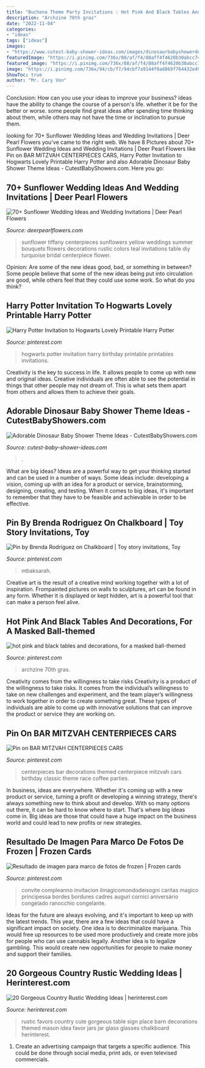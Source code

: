 ```yaml
---
title: "Buchona Theme Party Invitations : Hot Pink And Black Tables And Decorations, For A Masked Ball-themed"
description: "Archzine 70th gras"
date: "2022-11-04"
categories:
- "ideas"
tags: ["ideas"]
images:
- "https://www.cutest-baby-shower-ideas.com/images/dinosaurbabyshowerdecor.jpg"
featuredImage: "https://i.pinimg.com/736x/88/af/f4/88aff4f4620b30abcc74324f9b434e40.jpg"
featured_image: "https://i.pinimg.com/736x/88/af/f4/88aff4f4620b30abcc74324f9b434e40.jpg"
image: "https://i.pinimg.com/736x/94/cb/f7/94cbf7a9144f0ad869f764432e4908ed.jpg"
ShowToc: true
author: "Mr. Cary Von"
---
```



Conclusion: How can you use your ideas to improve your business?
ideas have the ability to change the course of a person's life. whether it be for the better or worse. some people find great ideas after spending time thinking about them, while others may not have the time or inclination to pursue them.

	

		
looking for 70+ Sunflower Wedding Ideas and Wedding Invitations | Deer Pearl Flowers you've came to the right web. We have 8 Pictures about 70+ Sunflower Wedding Ideas and Wedding Invitations | Deer Pearl Flowers like Pin on BAR MITZVAH CENTERPIECES CARS, Harry Potter Invitation to Hogwarts Lovely Printable Harry Potter and also Adorable Dinosaur Baby Shower Theme Ideas - CutestBabyShowers.com. Here you go:
		
    
## 70+ Sunflower Wedding Ideas And Wedding Invitations | Deer Pearl Flowers

<img loading=lazy src="http://www.deerpearlflowers.com/wp-content/uploads/2015/05/Yellow-sunflowers-and-tiffany-blue-flower-wedding-cengterpieces.jpg" onerror="this.onerror=null;this.src='https://tse2.mm.bing.net/th?id=OIP.ks0EUoO_hYXh2kWx_zn2XgHaLH&amp;pid=15.1';" alt="70+ Sunflower Wedding Ideas and Wedding Invitations | Deer Pearl Flowers">

_Source: deerpearlflowers.com_

>sunflower tiffany centerpieces sunflowers yellow weddings summer bouquets flowers decorations rustic colors teal invitations table diy turquoise bridal centerpiece flower. 

	

Opinion: Are some of the new ideas good, bad, or something in between?
Some people believe that some of the new ideas being put into circulation are good, while others feel that they could use some work. So what do you think?

    
## Harry Potter Invitation To Hogwarts Lovely Printable Harry Potter

<img loading=lazy src="https://i.pinimg.com/736x/c2/a4/09/c2a40954d10ca7c5c2782da11888273e.jpg" onerror="this.onerror=null;this.src='https://tse2.mm.bing.net/th?id=OIP.a_OXdAPdvhn49D7vyaQu3QHaJ4&amp;pid=15.1';" alt="Harry Potter Invitation to Hogwarts Lovely Printable Harry Potter">

_Source: pinterest.com_

>hogwarts potter invitation harry birthday printable printables invitations. 

	

Creativity is the key to success in life. It allows people to come up with new and original ideas. Creative individuals are often able to see the potential in things that other people may not dream of. This is what sets them apart from others and allows them to achieve their goals.

    
## Adorable Dinosaur Baby Shower Theme Ideas - CutestBabyShowers.com

<img loading=lazy src="https://www.cutest-baby-shower-ideas.com/images/dinosaurbabyshowerdecor.jpg" onerror="this.onerror=null;this.src='https://tse1.mm.bing.net/th?id=OIP.B6zo3k43xERcbbo2qeJqugHaJ4&amp;pid=15.1';" alt="Adorable Dinosaur Baby Shower Theme Ideas - CutestBabyShowers.com">

_Source: cutest-baby-shower-ideas.com_

>. 

	

What are big ideas?
Ideas are a powerful way to get your thinking started and can be used in a number of ways. Some ideas include: developing a vision, coming up with an idea for a product or service, brainstorming, designing, creating, and testing. When it comes to big ideas, it's important to remember that they have to be feasible and achievable in order to be effective.

    
## Pin By Brenda Rodriguez On Chalkboard | Toy Story Invitations, Toy

<img loading=lazy src="https://i.pinimg.com/736x/88/af/f4/88aff4f4620b30abcc74324f9b434e40.jpg" onerror="this.onerror=null;this.src='https://tse4.mm.bing.net/th?id=OIP.N8LL-4cuAfvUztKYHQzlqQHaKf&amp;pid=15.1';" alt="Pin by Brenda Rodriguez on Chalkboard | Toy story invitations, Toy">

_Source: pinterest.com_

>mbaksarah. 

	

Creative art is the result of a creative mind working together with a lot of inspiration. Frompainted pictures on walls to sculptures, art can be found in any form. Whether it is displayed or kept hidden, art is a powerful tool that can make a person feel alive.

    
## Hot Pink And Black Tables And Decorations, For A Masked Ball-themed

<img loading=lazy src="https://i.pinimg.com/736x/f1/24/1c/f1241cec00d9f1bc3710f958d7fc5e2f.jpg" onerror="this.onerror=null;this.src='https://tse2.mm.bing.net/th?id=OIP.wmlQJJEqgipKTUwq8TYa9wHaJ3&amp;pid=15.1';" alt="hot pink and black tables and decorations, for a masked ball-themed">

_Source: pinterest.com_

>archzine 70th gras. 

	

Creativity comes from the willingness to take risks
Creativity is a product of the willingness to take risks. It comes from the individual’s willingness to take on new challenges and experiment, and the team player’s willingness to work together in order to create something great. These types of individuals are able to come up with innovative solutions that can improve the product or service they are working on.

    
## Pin On BAR MITZVAH CENTERPIECES CARS

<img loading=lazy src="https://i.pinimg.com/736x/bf/50/91/bf5091bc99a09cb08afbebf643851563--car-centerpieces-car-party.jpg" onerror="this.onerror=null;this.src='https://tse1.mm.bing.net/th?id=OIP.yNk83AgvbTphHt3roP82sAHaJ3&amp;pid=15.1';" alt="Pin on BAR MITZVAH CENTERPIECES CARS">

_Source: pinterest.com_

>centerpieces bar decorations themed centerpiece mitzvah cars birthday classic theme race coffee parties. 

	

In business, ideas are everywhere. Whether it's coming up with a new product or service, turning a profit or developing a winning strategy, there's always something new to think about and develop. With so many options out there, it can be hard to know where to start. That's where big ideas come in. Big ideas are those that could have a huge impact on the business world and could lead to new profits or new strategies.

    
## Resultado De Imagen Para Marco De Fotos De Frozen | Frozen Cards

<img loading=lazy src="https://i.pinimg.com/736x/94/cb/f7/94cbf7a9144f0ad869f764432e4908ed.jpg" onerror="this.onerror=null;this.src='https://tse3.mm.bing.net/th?id=OIP.7_hh5YXnezfiaRycsk6PzgAAAA&amp;pid=15.1';" alt="Resultado de imagen para marco de fotos de frozen | Frozen cards">

_Source: pinterest.com_

>convite compleanno invitacion ilmagicomondodeisogni caritas magico principessa bordes bordures cadres auguri cornici aniversário congelado ranocchio congelante. 

	

Ideas for the future are always evolving, and it's important to keep up with the latest trends. This year, there are a few ideas that could have a significant impact on society. One idea is to decriminalize marijuana. This would free up resources to be used more productively and create more jobs for people who can use cannabis legally. Another idea is to legalize gambling. This would create new opportunities for people to make money and support their families.

    
## 20 Gorgeous Country Rustic Wedding Ideas | Herinterest.com

<img loading=lazy src="http://www.herinterest.com/wp-content/uploads/2015/01/7e25a67226d02a42fa272ee1d9017031.jpg" onerror="this.onerror=null;this.src='https://tse1.mm.bing.net/th?id=OIP.nzwyiEb7pvMw6h4nu8IfqgHaLH&amp;pid=15.1';" alt="20 Gorgeous Country Rustic Wedding Ideas | herinterest.com">

_Source: herinterest.com_

>rustic favors country cute gorgeous table sign place barn decorations themed mason idea favor jars jar glass glasses chalkboard herinterest. 

	

1. Create an advertising campaign that targets a specific audience. This could be done through social media, print ads, or even televised commercials.

